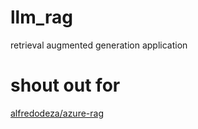 # llm_rag
retrieval augmented generation application 

# shout out for

[alfredodeza/azure-rag](https://github.com/alfredodeza/azure-rag)
